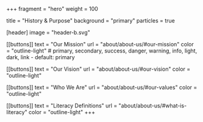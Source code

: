 +++
fragment = "hero"
weight = 100

title = "History & Purpose"
background = "primary"
particles = true

[header]
  image = "header-b.svg"

[[buttons]]
  text = "Our Mission"
  url = "about/about-us/#our-mission"
  color = "outline-light" # primary, secondary, success, danger, warning, info, light, dark, link - default: primary

[[buttons]]
  text = "Our Vision"
  url = "about/about-us/#our-vision"
  color = "outline-light"

[[buttons]]
  text = "Who We Are"
  url = "about/about-us/#our-values"
  color = "outline-light"

[[buttons]]
  text = "Literacy Definitions"
  url = "about/about-us/#what-is-literacy"
  color = "outline-light"
+++

<!--more-->


